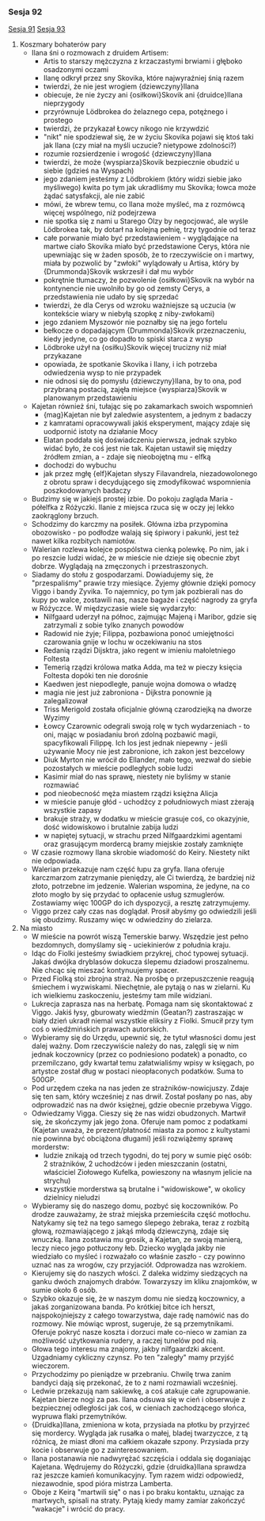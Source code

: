 ### Sesja 92
[Sesja 91](#sesja-91) [Sesja 93](#sesja-93)
1. Koszmary bohaterów pary
    - Ilana śni o rozmowach z druidem Artisem:
        - Artis to starszy mężczyzna z krzaczastymi brwiami i głęboko osadzonymi oczami
        - Ilanę odkrył przez sny Skovika, które najwyraźniej śnią razem
        - twierdzi, że nie jest wrogiem {dziewczyny}Ilana
        - obiecuje, że nie życzy ani {osiłkowi}Skovik ani {druidce}Ilana nieprzygody
        - przyrównuje Lödbrokea do żelaznego cepa, potężnego i prostego
        - twierdzi, że przykazał Łowcy nikogo nie krzywdzić
        - "nikt" nie spodziewał się, że w życiu Skovika pojawi się ktoś taki jak Ilana (czy miał na myśli uczucie? nietypowe zdolności?)
        - rozumie rozsierdzenie i wrogość {dziewczyny}Ilana
        - twierdzi, że może {wyspiarza}Skovik bezpiecznie obudzić u siebie (gdzieś na Wyspach)
        - jego zdaniem jesteśmy z Lödbrokiem (który widzi siebie jako myśliwego) kwita po tym jak ukradliśmy mu Skovika; łowca może żądać satysfakcji, ale nie zabić
        - mówi, że wbrew temu, co Ilana może myśleć, ma z rozmówcą więcej wspólnego, niż podejrzewa
        - nie spotka się z nami u Starego Olzy by negocjować, ale wyśle Lödbrokea tak, by dotarł na kolejną pełnię, trzy tygodnie od teraz
        - całe porwanie miało być przedstawieniem - wyglądające na martwe ciało Skovika miało być przedstawione Cerys, która nie upewniając się w żaden sposób, że to rzeczywiście on i martwy, miała by pozwolić by "zwłoki" wylądowały u Artisa, który by {Drummonda}Skovik wskrzesił i dał
mu wybór
        - pokrętnie tłumaczy, że pozwolenie {osiłkowi}Skovik na wybór na kontynencie nie uwolniło by go od zemsty Cerys, a przedstawienia nie udało by się sprzedać
        - twierdzi, że dla Cerys od wzroku ważniejsze są uczucia (w kontekście wiary w niebyłą szopkę z niby-zwłokami)
        - jego zdaniem Myszowór nie poznałby się na jego fortelu
        - bełkocze o dopadającym {Drummonda}Skovik przeznaczeniu, kiedy jedyne, co go dopadło to spiski starca z wysp
        - Lödbroke użył na {osiłku}Skovik więcej trucizny niż miał przykazane
        - opowiada, że spotkanie Skovika i Ilany, i ich potrzeba odwiedzenia wysp to nie przypadek
        - nie odnosi się do pomysłu {dziewczyny}Ilana, by to ona, pod przybraną postacią, zajęła miejsce {wyspiarza}Skovik w planowanym przedstawieniu
    - Kajetan również śni, tułając się po zakamarkach swoich wspomnień
        - {mag}Kajetan nie był zaledwie asystentem, a jednym z badaczy
        - z kamratami opracowywali jakiś eksperyment, mający zdaje się uodpornić istoty na działanie Mocy
        - Elatan poddała się doświadczeniu pierwsza, jednak szybko widać było, że coś jest nie tak. Kajetan ustawił się między źródłem zmian, a - zdaje się nieobojętną mu - elfką
        - dochodzi do wybuchu
        - jak przez mgłę {elf}Kajetan słyszy Filavandrela, niezadowolonego z obrotu spraw i decydującego się zmodyfikować wspomnienia poszkodowanych badaczy
    - Budzimy się w jakiejś prostej izbie. Do pokoju zagląda Maria - półelfka z Różyczki. Ilanie z miejsca rzuca się w oczy jej lekko zaokrąglony brzuch.
    - Schodzimy do karczmy na posiłek. Główna izba przypomina obozowisko - po podłodze walają się śpiwory i pakunki, jest też nawet kilka rozbitych namiotów.
    - Walerian rozlewa kolejce pospólstwa cienką polewkę. Po nim, jak i po reszcie ludzi widać, że w mieście nie dzieje się obecnie zbyt dobrze. Wyglądają na zmęczonych i przestraszonych.
    - Siadamy do stołu z gospodarzami. Dowiadujemy się, że "przespaliśmy" prawie trzy miesiące. Żyjemy głównie dzięki pomocy Viggo i bandy Zyvika. To najemnicy, po tym jak pozbierali nas do kupy po walce, zostawili nas, nasze bagaże i część nagrody za gryfa w Różyczce. W międzyczasie wiele się wydarzyło:
        - Nilfgaard uderzył na północ, zajmując Majeną i Maribor, gdzie się zatrzymali z sobie tylko znanych powodów
        - Radowid nie żyje; Filippa, pozbawiona ponoć umiejętności czarowania gnije w lochu w oczekiwaniu na stos
        - Redanią rządzi Dijsktra, jako regent w imieniu małoletniego Foltesta
        - Temerią rządzi królowa matka Adda, ma też w pieczy księcia Foltesta dopóki ten nie dorośnie
        - Kaedwen jest niepodległe, panuje wojna domowa o władzę
        - magia nie jest już zabroniona - Dijkstra ponownie ją zalegalizował
        - Triss Merigold została oficjalnie główną czarodziejką na dworze Wyzimy
        - Łowcy Czarownic odegrali swoją rolę w tych wydarzeniach - to oni, mając w posiadaniu broń zdolną pozbawić magii, spacyfikowali Filippę. Ich los jest jednak niepewny - jeśli używanie Mocy nie jest zabronione, ich zakon jest bezcelowy
        - Diuk Myrton nie wrócił do Ellander, mało tego, wezwał do siebie pozostałych w mieście podległych sobie ludzi
        - Kasimir miał do nas sprawę, niestety nie byliśmy w stanie rozmawiać
        - pod nieobecność męża miastem rządzi księżna Alicja
        - w mieście panuje głód - uchodźcy z południowych miast zżerają wszystkie zapasy
        - brakuje straży, w dodatku w mieście grasuje coś, co okazyjnie, dość widowiskowo i brutalnie zabija ludzi
        - w napiętej sytuacji, w strachu przed Nilfgaardzkimi agentami oraz grasującym mordercą bramy miejskie zostały zamknięte
    - W czasie rozmowy Ilana skrobie wiadomość do Keiry. Niestety nikt nie odpowiada.
    - Walerian przekazuje nam część łupu za gryfa. Ilana oferuje karczmarzom zatrzymanie pieniędzy, ale Ci twierdzą, że bardziej niż złoto, potrzebne im jedzenie. Walerian wspomina, że jedyne, na co złoto mogło by się przydać to opłacenie usług szmuglerów. Zostawiamy więc 100GP do ich dyspozycji, a resztę zatrzymujemy.
    - Viggo przez cały czas nas doglądał. Prosił abyśmy go odwiedzili jeśli się obudzimy. Ruszamy więc w odwiedziny do zielarza.
2. Na miasto
    - W mieście na powrót wiszą Temerskie barwy. Wszędzie jest pełno bezdomnych, domyślamy się - uciekinierów z południa kraju. 
    - Idąc do Fiolki jesteśmy świadkiem przykrej, choć typowej sytuacji. Jakaś dwójka dryblasów dokucza ślepemu dziadowi proszalnemu. Nie chcąc się mieszać kontynuujemy spacer.
    - Przed Fiolką stoi zbrojna straż. Na prośbę o przepuszczenie reagują śmiechem i wyzwiskami. Niechętnie, ale pytają o nas w zielarni. Ku ich wielkiemu zaskoczeniu, jesteśmy tam mile widziani.
    - Lukrecja zaprasza nas na herbatę. Pomaga nam się skontaktować z Viggo. Jakiś łysy, gburowaty wiedźmin (Geatan?) zastraszając w biały dzień ukradł niemal wszystkie eliksiry z Fiolki. Smucił przy tym coś o wiedźmińskich prawach autorskich.
    - Wybieramy się do Urzędu, upewnić się, że tytuł własności domu jest dalej ważny. Dom rzeczywiście należy do nas, zalęgli się w nim jednak koczownicy (przez co podniesiono podatek) a ponadto, co przemilczano, gdy kwartał temu załatwialiśmy wpisy w księgach, po artystce został dług w postaci nieopłaconych podatków. Suma to 500GP.
    - Pod urzędem czeka na nas jeden ze strażników-nowicjuszy. Zdaje się ten sam, który wcześniej z nas drwił. Został posłany po nas, aby odprowadzić nas na dwór księżnej, gdzie obecnie przebywa Viggo.
    - Odwiedzamy Vigga. Cieszy się że nas widzi obudzonych. Martwił się, że skończymy jak jego żona. Oferuje nam pomoc z podatkami (Kajetan uważa, że prezent/płatność miasta za pomoc z kultystami nie powinna być obciążona długami) jeśli rozwiążemy sprawę morderstw:
        - ludzie znikają od trzech tygodni, do tej pory w sumie pięć osób: 2 strażników, 2 uchodźców i jeden mieszczanin (ostatni, właściciel Ziołowego Kufelka, powieszony na własnym jelicie na strychu)
        - wszystkie morderstwa są brutalne i "widowiskowe", w okolicy dzielnicy nieludzi
    - Wybieramy się do naszego domu, pozbyć się koczowników. Po drodze zauważamy, że straż miejska przemieściła część motłochu. Natykamy się też na tego samego ślepego żebraka, teraz z rozbitą głową, rozmawiającego z jakąś młodą dziewczyną, zdaje się wnuczką. Ilana zostawia mu grosik, a Kajetan, ze swoją manierą, leczy nieco jego potłuczony łeb. Dziecko wygląda jakby nie wiedziało co myśleć i rozważało co właśnie zaszło - czy powinno uznać nas za wrogów, czy przyjaciół. Odprowadza nas wzrokiem.
    - Kierujemy się do naszych włości. Z daleka widzimy siedzących na ganku dwóch znajomych drabów. Towarzyszy im kliku znajomków, w sumie około 6 osób.
    - Szybko okazuje się, że w naszym domu nie siedzą koczownicy, a jakaś zorganizowana banda. Po krótkiej bitce ich herszt, najspokojniejszy z całego towarzystwa, daje radę namówić nas do rozmowy. Nie mówiąc wprost, sugeruje, że są przemytnikami. Oferuje pokryć nasze koszta i dorzuci małe co-nieco w zamian za możliwość użytkowania rudery, a raczej tunelów pod nią.
    - Głowa tego interesu ma znajomy, jakby nilfgaardzki akcent. Uzgadniamy cykliczny czynsz. Po ten "zaległy" mamy przyjść wieczorem.
    - Przychodzimy po pieniądze w przebraniu. Chwilę trwa zanim bandyci dają się przekonać, że to z nami rozmawiali wcześniej. 
    - Ledwie przekazują nam sakiewkę, a coś atakuje całe zgrupowanie. Kajetan bierze nogi za pas. Ilana odsuwa się w cień i obserwuje z bezpiecznej odległości jak coś, w cieniach zachodzącego słońca, wypruwa flaki przemytników.
    - {Druidka}Ilana, zmieniona w kota, przysiada na płotku by przyjrzeć się mordercy. Wygląda jak rusałka o małej, bladej twarzyczce, z tą różnicą, że miast dłoni ma całkiem okazałe szpony. Przysiada przy kocie i obserwuje go z zainteresowaniem.
    - Ilana postanawia nie nadwyrężać szczęścia i oddala się doganiając Kajetana. Wędrujemy do Różyczki, gdzie {druidka}Ilana sprawdza raz jeszcze kamień komunikacyjny. Tym razem widzi odpowiedź, niezawodnie, spod pióra mistrza Lamberta.
    - Oboje z Keirą "martwili się" o nas i po braku kontaktu, uznając za martwych, spisali na straty. Pytają kiedy mamy zamiar zakończyć "wakacje" i wrócić do pracy.
